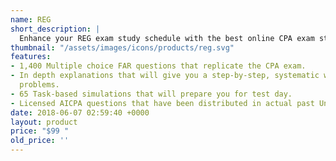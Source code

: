 ```yaml
---
name: REG
short_description: |
  Enhance your REG exam study schedule with the best online CPA exam study resource. The Universal CPA Review Online Test Bank is a brand-new supplement in studying for the Uniform CPA Exam. Our REG test bank includes over 1,300 multiple choice practice questions that come with detailed answer rationales, as well as 65 task-based simulations to better prepare you for test day.
thumbnail: "/assets/images/icons/products/reg.svg"
features:
- 1,400 Multiple choice FAR questions that replicate the CPA exam.
- In depth explanations that will give you a step-by-step, systematic way of solving
  problems.
- 65 Task-based simulations that will prepare you for test day.
- Licensed AICPA questions that have been distributed in actual past Uniform CPA Exams.
date: 2018-06-07 02:59:40 +0000
layout: product
price: "$99 "
old_price: ''
---
```

